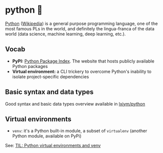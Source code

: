 # python 🐍

[Python](https://www.python.org/) ([Wikipedia](<https://en.wikipedia.org/wiki/Python_(programming_language)>)) is a general purpose programming language, one of the most famous PLs in the world, and definitely the lingua-franca of the data world (data science, machine learning, deep learning, etc.).

## Vocab

- **PyPI:** [Python Package Index](https://pypi.org/). The website that hosts publicly available Python packages
- **Virtual environment:** a CLI trickery to overcome Python's inability to isolate project-specific dependencies

## Basic syntax and data types

Good syntax and basic data types overview available in [lxiym/python](https://learnxinyminutes.com/docs/python/)

## Virtual environments

- `venv`: it's a Python built-in module, a subset of `virtualenv` (another Python module, available on PyPi)

See: [TIL: Python virtual environments and venv](https://dev.to/joeljuca/til-python-virtual-environments-and-venv-c8e)
